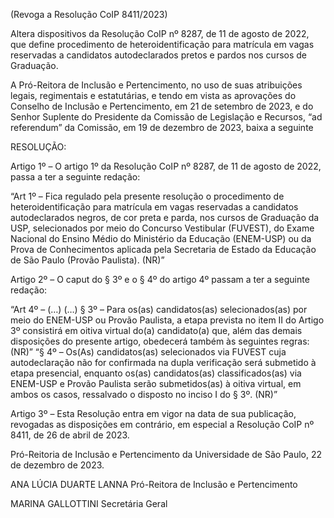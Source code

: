 (Revoga a Resolução CoIP 8411/2023)

Altera dispositivos da Resolução CoIP nº 8287, de 11 de agosto de 2022, que define procedimento de heteroidentificação para matrícula em vagas reservadas a candidatos autodeclarados pretos e pardos nos cursos de Graduação.

A Pró-Reitora de Inclusão e Pertencimento, no uso de suas atribuições legais, regimentais e estatutárias, e tendo em vista as aprovações do Conselho de Inclusão e Pertencimento, em 21 de setembro de 2023, e do Senhor Suplente do Presidente da Comissão de Legislação e Recursos, “ad referendum” da Comissão, em 19 de dezembro de 2023, baixa a seguinte

RESOLUÇÃO:

Artigo 1º – O artigo 1º da Resolução CoIP nº 8287, de 11 de agosto de 2022, passa a ter a seguinte redação:

“Art 1º – Fica regulado pela presente resolução o procedimento de heteroidentificação para matrícula em vagas reservadas a candidatos autodeclarados negros, de cor preta e parda, nos cursos de Graduação da USP, selecionados por meio do Concurso Vestibular (FUVEST), do Exame Nacional do Ensino Médio do Ministério da Educação (ENEM-USP) ou da Prova de Conhecimentos aplicada pela Secretaria de Estado da Educação de São Paulo (Provão Paulista). (NR)”

Artigo 2º – O caput do § 3º e o § 4º do artigo 4º passam a ter a seguinte redação:

“Art 4º – (…)
(…)
§ 3º – Para os(as) candidatos(as) selecionados(as) por meio do ENEM-USP ou Provão Paulista, a etapa prevista no item II do Artigo 3º consistirá em oitiva virtual do(a) candidato(a) que, além das demais disposições do presente artigo, obedecerá também às seguintes regras: (NR)”
“§ 4º – Os(As) candidatos(as) selecionados via FUVEST cuja autodeclaração não for confirmada na dupla verificação será submetido à etapa presencial, enquanto os(as) candidatos(as) classificados(as) via ENEM-USP e Provão Paulista serão submetidos(as) à oitiva virtual, em ambos os casos, ressalvado o disposto no inciso I do § 3º. (NR)”

Artigo 3º – Esta Resolução entra em vigor na data de sua publicação, revogadas as disposições em contrário, em especial a Resolução CoIP nº 8411, de 26 de abril de 2023.

Pró-Reitoria de Inclusão e Pertencimento da Universidade de São Paulo, 22 de dezembro de 2023.

ANA LÚCIA DUARTE LANNA
Pró-Reitora de Inclusão e Pertencimento

MARINA GALLOTTINI
Secretária Geral